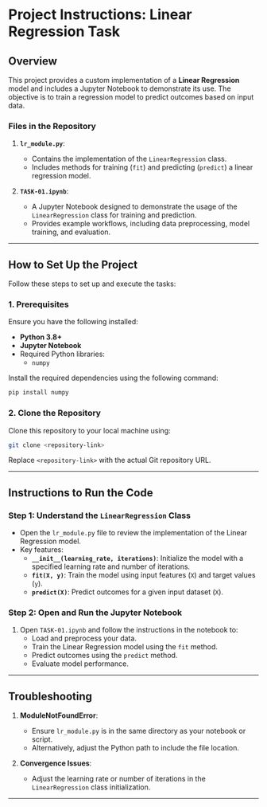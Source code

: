 # Project Instructions: Linear Regression Task

## Overview
This project provides a custom implementation of a **Linear Regression** model and includes a Jupyter Notebook to demonstrate its use. The objective is to train a regression model to predict outcomes based on input data.

### Files in the Repository
1. **`lr_module.py`**:
   - Contains the implementation of the `LinearRegression` class.
   - Includes methods for training (`fit`) and predicting (`predict`) a linear regression model.

2. **`TASK-01.ipynb`**:
   - A Jupyter Notebook designed to demonstrate the usage of the `LinearRegression` class for training and prediction.
   - Provides example workflows, including data preprocessing, model training, and evaluation.

---

## How to Set Up the Project
Follow these steps to set up and execute the tasks:

### 1. Prerequisites
Ensure you have the following installed:
- **Python 3.8+**
- **Jupyter Notebook**
- Required Python libraries:
  - `numpy`

Install the required dependencies using the following command:
```bash
pip install numpy
```

### 2. Clone the Repository
Clone this repository to your local machine using:
```bash
git clone <repository-link>
```

Replace `<repository-link>` with the actual Git repository URL.

---

## Instructions to Run the Code

### Step 1: Understand the `LinearRegression` Class
- Open the `lr_module.py` file to review the implementation of the Linear Regression model.
- Key features:
  - **`__init__(learning_rate, iterations)`**: Initialize the model with a specified learning rate and number of iterations.
  - **`fit(X, y)`**: Train the model using input features (`X`) and target values (`y`).
  - **`predict(X)`**: Predict outcomes for a given input dataset (`X`).

### Step 2: Open and Run the Jupyter Notebook

1. Open `TASK-01.ipynb` and follow the instructions in the notebook to:
   - Load and preprocess your data.
   - Train the Linear Regression model using the `fit` method.
   - Predict outcomes using the `predict` method.
   - Evaluate model performance.

---


## Troubleshooting
1. **ModuleNotFoundError**:
   - Ensure `lr_module.py` is in the same directory as your notebook or script.
   - Alternatively, adjust the Python path to include the file location.

2. **Convergence Issues**:
   - Adjust the learning rate or number of iterations in the `LinearRegression` class initialization.

---

